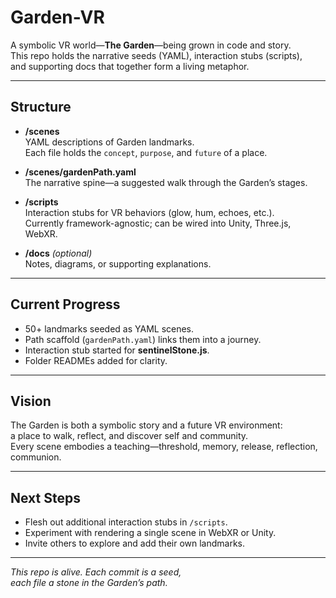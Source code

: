# Garden-VR

A symbolic VR world—**The Garden**—being grown in code and story.  
This repo holds the narrative seeds (YAML), interaction stubs (scripts),  
and supporting docs that together form a living metaphor.

---

## Structure

- **/scenes**  
  YAML descriptions of Garden landmarks.  
  Each file holds the `concept`, `purpose`, and `future` of a place.

- **/scenes/gardenPath.yaml**  
  The narrative spine—a suggested walk through the Garden’s stages.

- **/scripts**  
  Interaction stubs for VR behaviors (glow, hum, echoes, etc.).  
  Currently framework-agnostic; can be wired into Unity, Three.js, WebXR.

- **/docs** *(optional)*  
  Notes, diagrams, or supporting explanations.

---

## Current Progress

- 50+ landmarks seeded as YAML scenes.  
- Path scaffold (`gardenPath.yaml`) links them into a journey.  
- Interaction stub started for **sentinelStone.js**.  
- Folder READMEs added for clarity.

---

## Vision

The Garden is both a symbolic story and a future VR environment:  
a place to walk, reflect, and discover self and community.  
Every scene embodies a teaching—threshold, memory, release, reflection, communion.

---

## Next Steps

- Flesh out additional interaction stubs in `/scripts`.  
- Experiment with rendering a single scene in WebXR or Unity.  
- Invite others to explore and add their own landmarks.

---

*This repo is alive. Each commit is a seed,  
each file a stone in the Garden’s path.*
